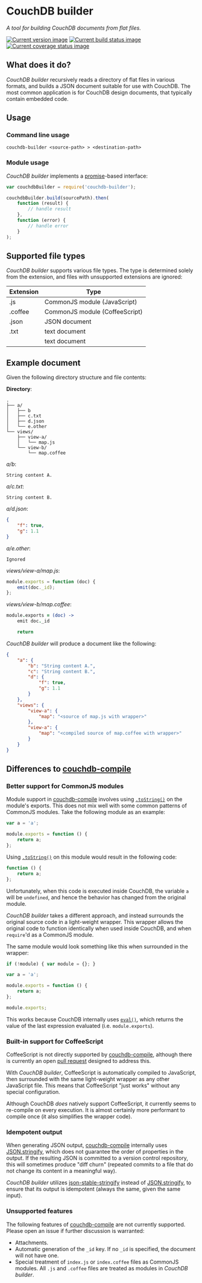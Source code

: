 # CouchDB builder

*A tool for building CouchDB documents from flat files.*

[![Current version image][version-image]][current version]
[![Current build status image][build-image]][current build status]
[![Current coverage status image][coverage-image]][current coverage status]

[build-image]: http://img.shields.io/travis/eloquent/couchdb-builder/master.svg?style=flat-square "Current build status for the master branch"
[coverage-image]: https://img.shields.io/codecov/c/github/eloquent/couchdb-builder/master.svg?style=flat-square "Current test coverage for the master branch"
[current build status]: https://travis-ci.org/eloquent/couchdb-builder
[current coverage status]: https://codecov.io/github/eloquent/couchdb-builder
[current version]: https://www.npmjs.com/package/couchdb-builder
[version-image]: https://img.shields.io/npm/v/couchdb-builder.svg?style=flat-square "This project uses semantic versioning"

<!--

## Installation

Available as [NPM] package [couchdb-builder]:

```
npm install --save couchdb-builder
```

[npm]: http://npmjs.org/
[couchdb-builder]: https://www.npmjs.com/package/couchdb-builder

-->

## What does it do?

*CouchDB builder* recursively reads a directory of flat files in various
formats, and builds a JSON document suitable for use with CouchDB. The most
common application is for CouchDB design documents, that typically contain
embedded code.

## Usage

### Command line usage

    couchdb-builder <source-path> > <destination-path>

### Module usage

*CouchDB builder* implements a [promise]-based interface:

```js
var couchdbBuilder = require('couchdb-builder');

couchdbBuilder.build(sourcePath).then(
    function (result) {
        // handle result
    },
    function (error) {
        // handle error
    }
);
```

[promise]: https://promisesaplus.com/

## Supported file types

*CouchDB builder* supports various file types. The type is determined solely
from the extension, and files with unsupported extensions are ignored:

Extension | Type
----------|-------------------------------
.js       | CommonJS module (JavaScript)
.coffee   | CommonJS module (CoffeeScript)
.json     | JSON document
.txt      | text document
*<none>*  | text document

## Example document

Given the following directory structure and file contents:

**Directory**:

    .
    ├── a/
    │   ├── b
    │   ├── c.txt
    │   ├── d.json
    │   └── e.other
    └── views/
        ├── view-a/
        │   └── map.js
        └── view-b/
            └── map.coffee

*a/b*:

```
String content A.
```

*a/c.txt*:

```
String content B.
```

*a/d.json*:

```json
{
    "f": true,
    "g": 1.1
}
```

*a/e.other*:

```
Ignored
```

*views/view-a/map.js*:

```js
module.exports = function (doc) {
    emit(doc._id);
};
```

*views/view-b/map.coffee*:

```coffee
module.exports = (doc) ->
    emit doc._id

    return
```

*CouchDB builder* will produce a document like the following:

```json
{
    "a": {
        "b": "String content A.",
        "c": "String content B.",
        "d": {
            "f": true,
            "g": 1.1
        }
    },
    "views": {
        "view-a": {
            "map": "<source of map.js with wrapper>"
        },
        "view-a": {
            "map": "<compiled source of map.coffee with wrapper>"
        }
    }
}
```

## Differences to [couchdb-compile]

### Better support for CommonJS modules

Module support in [couchdb-compile] involves using [`.toString()`] on the
module's exports. This does not mix well with some common patterns of CommonJS
modules. Take the following module as an example:

```js
var a = 'a';

module.exports = function () {
    return a;
};
```

Using [`.toString()`] on this module would result in the following code:

```js
function () {
    return a;
};
```

Unfortunately, when this code is executed inside CouchDB, the variable `a` will
be `undefined`, and hence the behavior has changed from the original module.

*CouchDB builder* takes a different approach, and instead surrounds the original
source code in a light-weight wrapper. This wrapper allows the original code to
function identically when used inside CouchDB, and when `require`'d as a
CommonJS module.

The same module would look something like this when surrounded in the wrapper:

```js
if (!module) { var module = {}; }

var a = 'a';

module.exports = function () {
    return a;
};

module.exports;
```

This works because CouchDB internally uses [`eval()`], which returns the value
of the last expression evaluated (i.e. `module.exports`).

[`.tostring()`]: https://developer.mozilla.org/docs/Web/JavaScript/Reference/Global_Objects/Function/toString
[`eval()`]: https://developer.mozilla.org/docs/Web/JavaScript/Reference/Global_Objects/eval

### Built-in support for CoffeeScript

CoffeeScript is not directly supported by [couchdb-compile], although there is
currently an open [pull request] designed to address this.

With *CouchDB builder*, CoffeeScript is automatically compiled to JavaScript,
then surrounded with the same light-weight wrapper as any other JavaScript file.
This means that CoffeeScript "just works" without any special configuration.

Although CouchDB *does* natively support CoffeeScript, it currently seems to
re-compile on every execution. It is almost certainly more performant to compile
once (it also simplifies the wrapper code).

[pull request]: https://github.com/jo/couchdb-compile/pull/29

### Idempotent output

When generating JSON output, [couchdb-compile] internally uses [JSON.stringify],
which does not guarantee the order of properties in the output. If the resulting
JSON is committed to a version control repository, this will sometimes produce
"diff churn" (repeated commits to a file that do not change its content in a
meaningful way).

*CouchDB builder* utilizes [json-stable-stringify] instead of [JSON.stringify],
to ensure that its output is idempotent (always the same, given the same input).

[json-stable-stringify]: https://github.com/substack/json-stable-stringify

### Unsupported features

The following features of [couchdb-compile] are not currently supported. Please
open an issue if further discussion is warranted:

- Attachments.
- Automatic generation of the `_id` key. If no `_id` is specified, the document
  will not have one.
- Special treatment of `index.js` or `index.coffee` files as CommonJS modules.
  All `.js` and `.coffee` files are treated as modules in *CouchDB builder*.

<!-- References -->

[couchdb-compile]: https://github.com/jo/couchdb-compile
[json.stringify]: https://developer.mozilla.org/docs/Web/JavaScript/Reference/Global_Objects/JSON/stringify
